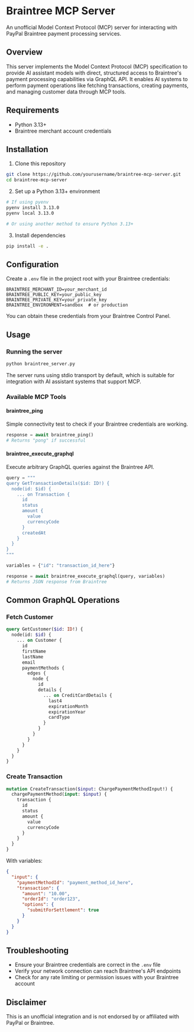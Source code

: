 # Braintree MCP Server

An unofficial Model Context Protocol (MCP) server for interacting with PayPal Braintree payment processing services.

## Overview

This server implements the Model Context Protocol (MCP) specification to provide AI assistant models with direct, structured access to Braintree's payment processing capabilities via GraphQL API. It enables AI systems to perform payment operations like fetching transactions, creating payments, and managing customer data through MCP tools.

## Requirements

- Python 3.13+
- Braintree merchant account credentials

## Installation

1. Clone this repository
```bash
git clone https://github.com/yourusername/braintree-mcp-server.git
cd braintree-mcp-server
```

2. Set up a Python 3.13+ environment
```bash
# If using pyenv
pyenv install 3.13.0
pyenv local 3.13.0

# Or using another method to ensure Python 3.13+
```

3. Install dependencies
```bash
pip install -e .
```

## Configuration

Create a `.env` file in the project root with your Braintree credentials:

```
BRAINTREE_MERCHANT_ID=your_merchant_id
BRAINTREE_PUBLIC_KEY=your_public_key
BRAINTREE_PRIVATE_KEY=your_private_key
BRAINTREE_ENVIRONMENT=sandbox  # or production
```

You can obtain these credentials from your Braintree Control Panel.

## Usage

### Running the server

```bash
python braintree_server.py
```

The server runs using stdio transport by default, which is suitable for integration with AI assistant systems that support MCP.

### Available MCP Tools

#### braintree_ping

Simple connectivity test to check if your Braintree credentials are working.

```python
response = await braintree_ping()
# Returns "pong" if successful
```

#### braintree_execute_graphql

Execute arbitrary GraphQL queries against the Braintree API.

```python
query = """
query GetTransactionDetails($id: ID!) {
  node(id: $id) {
    ... on Transaction {
      id
      status
      amount {
        value
        currencyCode
      }
      createdAt
    }
  }
}
"""

variables = {"id": "transaction_id_here"}

response = await braintree_execute_graphql(query, variables)
# Returns JSON response from Braintree
```

## Common GraphQL Operations

### Fetch Customer

```graphql
query GetCustomer($id: ID!) {
  node(id: $id) {
    ... on Customer {
      id
      firstName
      lastName
      email
      paymentMethods {
        edges {
          node {
            id
            details {
              ... on CreditCardDetails {
                last4
                expirationMonth
                expirationYear
                cardType
              }
            }
          }
        }
      }
    }
  }
}
```

### Create Transaction

```graphql
mutation CreateTransaction($input: ChargePaymentMethodInput!) {
  chargePaymentMethod(input: $input) {
    transaction {
      id
      status
      amount {
        value
        currencyCode
      }
    }
  }
}
```

With variables:
```json
{
  "input": {
    "paymentMethodId": "payment_method_id_here",
    "transaction": {
      "amount": "10.00",
      "orderId": "order123",
      "options": {
        "submitForSettlement": true
      }
    }
  }
}
```

## Troubleshooting

- Ensure your Braintree credentials are correct in the `.env` file
- Verify your network connection can reach Braintree's API endpoints
- Check for any rate limiting or permission issues with your Braintree account

## Disclaimer

This is an unofficial integration and is not endorsed by or affiliated with PayPal or Braintree.